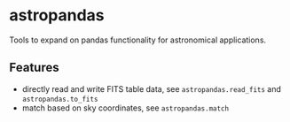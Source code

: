 # astropandas

Tools to expand on pandas functionality for astronomical applications.

## Features

- directly read and write FITS table data, see `astropandas.read_fits` and `astropandas.to_fits`
- match based on sky coordinates, see `astropandas.match`
